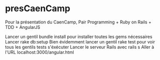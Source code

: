 presCaenCamp
============

Pour la présentation du CaenCamp, Pair Programming + Ruby on Rails + TDD + AngularJS

Lancer un gentil bundle install pour installer toutes les gems nécessaires
Lancer rake db:setup
Bien évidemment lancer un gentil rake test pour voir tous les gentils tests s'éxécuter
Lancer le serveur Rails avec rails s
Aller à l'URL localhost:3000/angular.html
